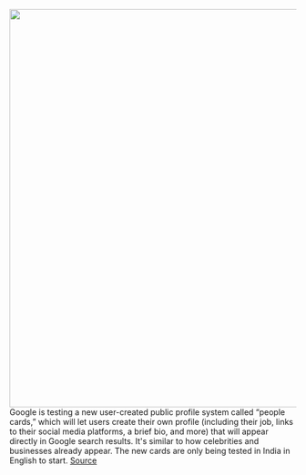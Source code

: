 <img src='https://cdn.vox-cdn.com/thumbor/ksn9c3_nf21LPy5YUMgAM9o9M6c=/0x0:1080x685/1200x800/filters:focal(454x257:626x429)/cdn.vox-cdn.com/uploads/chorus_image/image/67186428/image1.0.png' width='700px' /><br/>
Google is testing a new user-created public profile system called “people cards,” which will let users create their own profile (including their job, links to their social media platforms, a brief bio, and more) that will appear directly in Google search results. It's similar to how celebrities and businesses already appear. The new cards are only being tested in India in English to start.
<a href='https://www.theverge.com/2020/8/11/21363229/google-profile-people-cards-search-results-user-generated-public'> Source <a/>